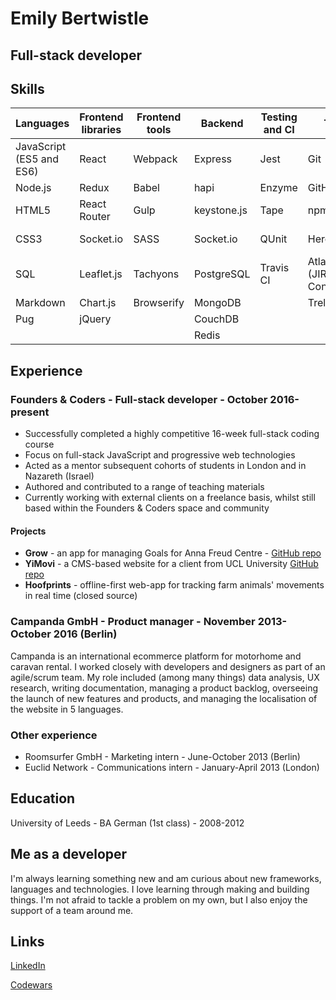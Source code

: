 # Emily Bertwistle
## Full-stack developer
## Skills

| Languages                | Frontend libraries | Frontend tools | Backend     | Testing and CI | Tools                        | Other            |
|--------------------------|--------------------|----------------|-------------|----------------|------------------------------|------------------|
| JavaScript (ES5 and ES6) | React              | Webpack        | Express     | Jest           | Git                          | TDD              |
| Node.js                  | Redux              | Babel          | hapi        | Enzyme         | GitHub                       | UX               |
| HTML5                    | React Router       | Gulp           | keystone.js | Tape           | npm                          | Wireframes       |
| CSS3                     | Socket.io          | SASS           | Socket.io   | QUnit          | Heroku                       | Agile (Scrum)    |
| SQL                      | Leaflet.js         | Tachyons       | PostgreSQL  | Travis CI      | Atlassian (JIRA, Confluence) | Pair programming |
| Markdown                 | Chart.js           | Browserify     | MongoDB     |                | Trello                       |                  |
| Pug                      | jQuery             |                | CouchDB     |                |                              |                  |
|                          |                    |                | Redis       |                |                              |                  |


## Experience

### Founders & Coders - Full-stack developer - October 2016-present
* Successfully completed a highly competitive 16-week full-stack coding course
* Focus on full-stack JavaScript and progressive web technologies
* Acted as a mentor subsequent cohorts of students in London and in Nazareth (Israel)
* Authored and contributed to a range of teaching materials
* Currently working with external clients on a freelance basis, whilst still based within the Founders & Coders space and community
#### Projects
* **Grow**  - an app for managing Goals for Anna Freud Centre - [GitHub repo](https://github.com/CYPIAPT-LNDSE/goals-app)
* **YiMovi** - a CMS-based website for a client from UCL University [GitHub repo](https://github.com/infact-coop/yimovi)
* **Hoofprints** - offline-first web-app for tracking farm animals' movements in real time (closed source)

### Campanda GmbH - Product manager - November 2013-October 2016 (Berlin)
Campanda is an international ecommerce platform for motorhome and caravan rental. I worked closely with developers and designers as part of an agile/scrum team. My role included (among many things) data analysis, UX research, writing documentation, managing a product backlog, overseeing the launch of new features and products, and managing the localisation of the website in 5 languages.

### Other experience
* Roomsurfer GmbH - Marketing intern - June-October 2013 (Berlin)
* Euclid Network - Communications intern - January-April 2013 (London)

## Education
University of Leeds - BA German (1st class) - 2008-2012

## Me as a developer
I'm always learning something new and am curious about new frameworks, languages and technologies. I love learning through making and building things. I'm not afraid to tackle a problem on my own, but I also enjoy the support of a team around me.

## Links
[LinkedIn](https://www.linkedin.com/in/bertwe/)

[Codewars](https://www.codewars.com/users/limeyb7)

